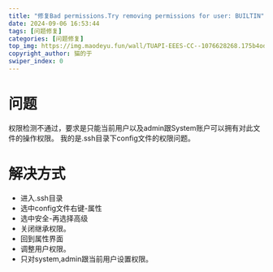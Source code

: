 ```yaml
---
title: "修复Bad permissions.Try removing permissions for user: BUILTIN"
date: 2024-09-06 16:53:44 
tags: [问题修复]
categories: [问题修复]
top_img: https://img.maodeyu.fun/wall/TUAPI-EEES-CC--1076628268.175b4odf7s.webp
copyright_author: 猫的于
swiper_index: 0
---
```


# 问题
权限检测不通过，要求是只能当前用户以及admin跟System账户可以拥有对此文件的操作权限。
我的是.ssh目录下config文件的权限问题。
# 解决方式

- 进入.ssh目录
- 选中config文件右键-属性
- 选中安全-再选择高级
- 关闭继承权限。
- 回到属性界面
- 调整用户权限。
- 只对system,admin跟当前用户设置权限。

